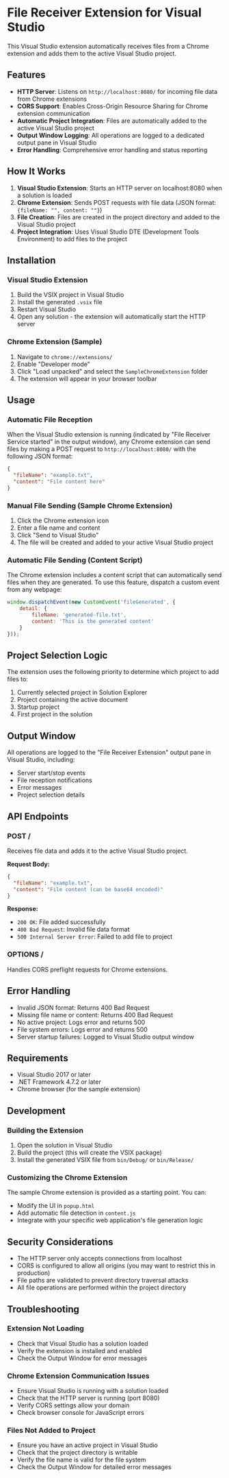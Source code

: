 # File Receiver Extension for Visual Studio

This Visual Studio extension automatically receives files from a Chrome extension and adds them to the active Visual Studio project.

## Features

- **HTTP Server**: Listens on `http://localhost:8080/` for incoming file data from Chrome extensions
- **CORS Support**: Enables Cross-Origin Resource Sharing for Chrome extension communication
- **Automatic Project Integration**: Files are automatically added to the active Visual Studio project
- **Output Window Logging**: All operations are logged to a dedicated output pane in Visual Studio
- **Error Handling**: Comprehensive error handling and status reporting

## How It Works

1. **Visual Studio Extension**: Starts an HTTP server on localhost:8080 when a solution is loaded
2. **Chrome Extension**: Sends POST requests with file data (JSON format: `{fileName: "", content: ""}`)
3. **File Creation**: Files are created in the project directory and added to the Visual Studio project
4. **Project Integration**: Uses Visual Studio DTE (Development Tools Environment) to add files to the project

## Installation

### Visual Studio Extension

1. Build the VSIX project in Visual Studio
2. Install the generated `.vsix` file
3. Restart Visual Studio
4. Open any solution - the extension will automatically start the HTTP server

### Chrome Extension (Sample)

1. Navigate to `chrome://extensions/`
2. Enable "Developer mode"
3. Click "Load unpacked" and select the `SampleChromeExtension` folder
4. The extension will appear in your browser toolbar

## Usage

### Automatic File Reception

When the Visual Studio extension is running (indicated by "File Receiver Service started" in the output window), any Chrome extension can send files by making a POST request to `http://localhost:8080/` with the following JSON format:

```json
{
  "fileName": "example.txt",
  "content": "File content here"
}
```

### Manual File Sending (Sample Chrome Extension)

1. Click the Chrome extension icon
2. Enter a file name and content
3. Click "Send to Visual Studio"
4. The file will be created and added to your active Visual Studio project

### Automatic File Sending (Content Script)

The Chrome extension includes a content script that can automatically send files when they are generated. To use this feature, dispatch a custom event from any webpage:

```javascript
window.dispatchEvent(new CustomEvent('fileGenerated', {
    detail: {
        fileName: 'generated-file.txt',
        content: 'This is the generated content'
    }
}));
```

## Project Selection Logic

The extension uses the following priority to determine which project to add files to:

1. Currently selected project in Solution Explorer
2. Project containing the active document
3. Startup project
4. First project in the solution

## Output Window

All operations are logged to the "File Receiver Extension" output pane in Visual Studio, including:

- Server start/stop events
- File reception notifications
- Error messages
- Project selection details

## API Endpoints

### POST /

Receives file data and adds it to the active Visual Studio project.

**Request Body:**
```json
{
  "fileName": "example.txt",
  "content": "File content (can be base64 encoded)"
}
```

**Response:**
- `200 OK`: File added successfully
- `400 Bad Request`: Invalid file data format
- `500 Internal Server Error`: Failed to add file to project

### OPTIONS /

Handles CORS preflight requests for Chrome extensions.

## Error Handling

- Invalid JSON format: Returns 400 Bad Request
- Missing file name or content: Returns 400 Bad Request
- No active project: Logs error and returns 500
- File system errors: Logs error and returns 500
- Server startup failures: Logged to Visual Studio output window

## Requirements

- Visual Studio 2017 or later
- .NET Framework 4.7.2 or later
- Chrome browser (for the sample extension)

## Development

### Building the Extension

1. Open the solution in Visual Studio
2. Build the project (this will create the VSIX package)
3. Install the generated VSIX file from `bin/Debug/` or `bin/Release/`

### Customizing the Chrome Extension

The sample Chrome extension is provided as a starting point. You can:

- Modify the UI in `popup.html`
- Add automatic file detection in `content.js`
- Integrate with your specific web application's file generation logic

## Security Considerations

- The HTTP server only accepts connections from localhost
- CORS is configured to allow all origins (you may want to restrict this in production)
- File paths are validated to prevent directory traversal attacks
- All file operations are performed within the project directory

## Troubleshooting

### Extension Not Loading

- Check that Visual Studio has a solution loaded
- Verify the extension is installed and enabled
- Check the Output Window for error messages

### Chrome Extension Communication Issues

- Ensure Visual Studio is running with a solution loaded
- Check that the HTTP server is running (port 8080)
- Verify CORS settings allow your domain
- Check browser console for JavaScript errors

### Files Not Added to Project

- Ensure you have an active project in Visual Studio
- Check that the project directory is writable
- Verify the file name is valid for the file system
- Check the Output Window for detailed error messages